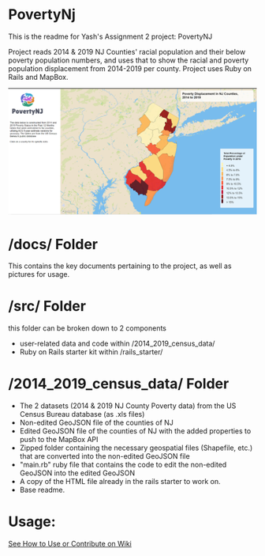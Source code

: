 # PovertyNj

This is the readme for Yash's Assignment 2 project: PovertyNJ

Project reads 2014 & 2019 NJ Counties' racial population and their below poverty population numbers, and uses that to show the racial and poverty population displacement from 2014-2019 per county. Project uses Ruby on Rails and MapBox.

![alt text](https://github.com/dhayalytcnj/PovertyNJ/blob/f0949a5c1cf3e2b810880568d16db270c0bd6919/docs/mainpage%20pic.PNG)


# /docs/ Folder
This contains the key documents pertaining to the project, as well as pictures for usage.

# /src/ Folder
this folder can be broken down to 2 components
* user-related data and code within /2014_2019_census_data/
* Ruby on Rails starter kit within /rails_starter/

# /2014_2019_census_data/ Folder
* The 2 datasets (2014 & 2019 NJ County Poverty data) from the US Census Bureau database (as .xls files)
* Non-edited GeoJSON file of the counties of NJ
* Edited GeoJSON file of the counties of NJ with the added properties to push to the MapBox API
* Zipped folder containing the necessary geospatial files (Shapefile, etc.) that are converted into the non-edited GeoJSON file
* "main.rb" ruby file that contains the code to edit the non-edited GeoJSON into the edited GeoJSON
* A copy of the HTML file already in the rails starter to work on.
* Base readme.


# Usage:
[See How to Use or Contribute on Wiki](https://github.com/dhayalytcnj/PovertyNJ/wiki/How-to-Use-or-Contribute) 
